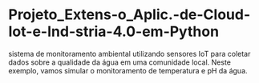 # Projeto_Extens-o_Aplic.-de-Cloud-Iot-e-Ind-stria-4.0-em-Python
sistema de monitoramento ambiental utilizando sensores IoT para coletar dados sobre a qualidade da água em uma comunidade local. Neste exemplo, vamos simular o monitoramento de temperatura e pH da água.
